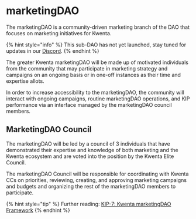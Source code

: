 # marketingDAO

The marketingDAO is a community-driven marketing branch of the DAO that focuses on marketing initiatives for Kwenta.

{% hint style="info" %}
This sub-DAO has not yet launched, stay tuned for updates in our [Discord](https://www.discord.gg/Kwenta).
{% endhint %}

The greater Kwenta marketingDAO will be made up of motivated individuals from the community that may participate in marketing strategy and campaigns on an ongoing basis or in one-off instances as their time and expertise allots.

 In order to increase accessibility to the marketingDAO, the community will interact with ongoing campaigns, routine marketingDAO operations, and KIP performance via an interface managed by the marketingDAO council members.

## MarketingDAO Council

The marketingDAO will be led by a council of 3 individuals that have demonstrated their expertise and knowledge of both marketing and the Kwenta ecosystem and are voted into the position by the Kwenta Elite Council.

The marketingDAO Council will be responsible for coordinating with Kwenta CCs on priorities, reviewing, creating, and approving marketing campaigns and budgets and organizing the rest of the marketingDAO members to participate.


{% hint style="tip" %}
Further reading: [KIP-7: Kwenta marketingDAO Framework](https://kips.kwenta.io/kips/kip-7/)
{% endhint %}
